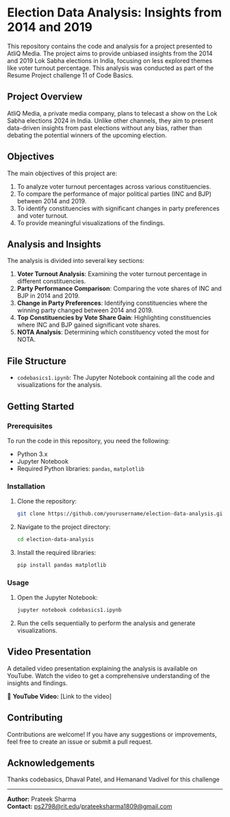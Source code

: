 # Election Data Analysis: Insights from 2014 and 2019

This repository contains the code and analysis for a project presented to AtliQ Media. The project aims to provide unbiased insights from the 2014 and 2019 Lok Sabha elections in India, focusing on less explored themes like voter turnout percentage. This analysis was conducted as part of the Resume Project challenge 11 of Code Basics.

## Project Overview

AtliQ Media, a private media company, plans to telecast a show on the Lok Sabha elections 2024 in India. Unlike other channels, they aim to present data-driven insights from past elections without any bias, rather than debating the potential winners of the upcoming election.

## Objectives

The main objectives of this project are:
1. To analyze voter turnout percentages across various constituencies.
2. To compare the performance of major political parties (INC and BJP) between 2014 and 2019.
3. To identify constituencies with significant changes in party preferences and voter turnout.
4. To provide meaningful visualizations of the findings.

## Analysis and Insights

The analysis is divided into several key sections:
1. **Voter Turnout Analysis**: Examining the voter turnout percentage in different constituencies.
2. **Party Performance Comparison**: Comparing the vote shares of INC and BJP in 2014 and 2019.
3. **Change in Party Preferences**: Identifying constituencies where the winning party changed between 2014 and 2019.
4. **Top Constituencies by Vote Share Gain**: Highlighting constituencies where INC and BJP gained significant vote shares.
5. **NOTA Analysis**: Determining which constituency voted the most for NOTA.

## File Structure

- `codebasics1.ipynb`: The Jupyter Notebook containing all the code and visualizations for the analysis.

## Getting Started

### Prerequisites

To run the code in this repository, you need the following:
- Python 3.x
- Jupyter Notebook
- Required Python libraries: `pandas`, `matplotlib`

### Installation

1. Clone the repository:
    ```sh
    git clone https://github.com/yourusername/election-data-analysis.git
    ```
2. Navigate to the project directory:
    ```sh
    cd election-data-analysis
    ```
3. Install the required libraries:
    ```sh
    pip install pandas matplotlib
    ```

### Usage

1. Open the Jupyter Notebook:
    ```sh
    jupyter notebook codebasics1.ipynb
    ```
2. Run the cells sequentially to perform the analysis and generate visualizations.

## Video Presentation

A detailed video presentation explaining the analysis is available on YouTube. Watch the video to get a comprehensive understanding of the insights and findings.

🔗 **YouTube Video:** [Link to the video]

## Contributing

Contributions are welcome! If you have any suggestions or improvements, feel free to create an issue or submit a pull request.

## Acknowledgements

Thanks codebasics, Dhaval Patel, and Hemanand Vadivel for this challenge

---

**Author:** Prateek Sharma  
**Contact:** ps2798@rit.edu/prateeksharma1809@gmail.com
